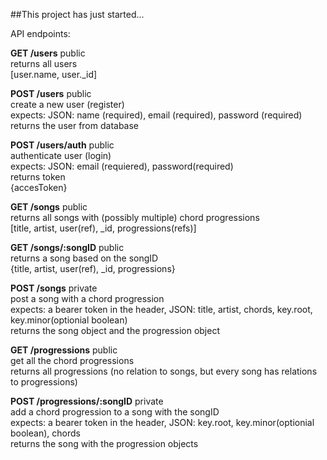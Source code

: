 ##This project has just started...

API endpoints:

**GET /users**
public  
returns all users  
[user.name, user._id]

**POST /users**
public  
create a new user (register)  
expects: JSON: name (required), email (required), password (required)  
returns the user from database

**POST /users/auth**
public  
authenticate user (login)  
expects: JSON: email (requiered), password(required)  
returns token  
{accesToken}

**GET /songs**
public  
returns all songs with (possibly multiple) chord progressions  
[title, artist, user(ref), _id, progressions(refs)]  

**GET /songs/:songID**
public  
returns a song based on the songID  
{title, artist, user(ref), _id, progressions}  

**POST /songs**
private  
post a song with a chord progression  
expects: a bearer token in the header, JSON: title, artist, chords, key.root, key.minor(optionial boolean)  
returns the song object and the progression object

**GET /progressions**
public  
get all the chord progressions  
returns all progressions (no relation to songs, but every song has relations to progressions)

**POST /progressions/:songID**
private  
add a chord progression to a song with the songID  
expects: a bearer token in the header, JSON: key.root, key.minor(optionial boolean), chords  
returns the song with the progression objects
    
